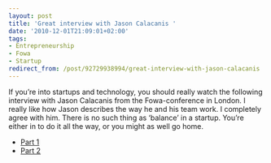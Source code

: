 ```yaml
---
layout: post
title: 'Great interview with Jason Calacanis '
date: '2010-12-01T21:09:01+02:00'
tags:
- Entrepreneurship
- Fowa
- Startup
redirect_from: /post/92729938994/great-interview-with-jason-calacanis
---
```


If you’re into startups and technology, you should really watch the following interview with Jason Calacanis from the Fowa-conference in London. I really like how Jason describes the way he and his team work. I completely agree with him. There is no such thing as ‘balance’ in a startup. You’re either in to do it all the way, or you might as well go home.

- [Part 1](http://thinkvitamin.com/business/jason-calacanis-interview-at-fowa-london-2010-part-1/)
- [Part 2](http://thinkvitamin.com/business/jason-calacanis-interview-at-fowa-london-2010-part-2/)
